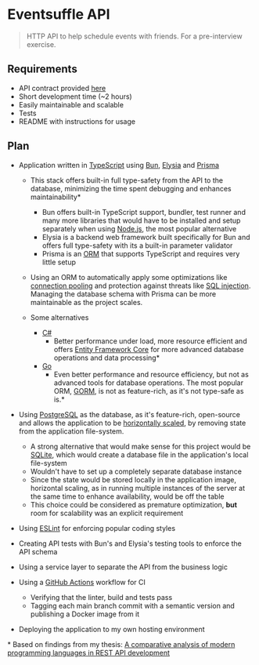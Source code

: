 # Eventsuffle API

> HTTP API to help schedule events with friends. For a pre-interview exercise.

## Requirements

- API contract provided [here](https://gist.github.com/VilluNikolaiV/44eae2829f7ece9c0d0657d502ed8c63)
- Short development time (~2 hours)
- Easily maintainable and scalable
- Tests
- README with instructions for usage

## Plan

- Application written in [TypeScript](https://www.typescriptlang.org/) using [Bun](https://bun.sh/), [Elysia](https://elysiajs.com/) and [Prisma](https://www.prisma.io/)
  - This stack offers built-in full type-safety from the API to the database, minimizing the time spent debugging and enhances maintainability\*
    - Bun offers built-in TypeScript support, bundler, test runner and many more libraries that would have to be installed and setup separately when using [Node.js](https://nodejs.org/en), the most popular alternative
    - Elysia is a backend web framework built specifically for Bun and offers full type-safety with its a built-in parameter validator
    - Prisma is an [ORM](https://www.freecodecamp.org/news/what-is-an-orm-the-meaning-of-object-relational-mapping-database-tools/) that supports TypeScript and requires very little setup

  - Using an ORM to automatically apply some optimizations like [connection pooling](https://www.cockroachlabs.com/blog/what-is-connection-pooling/) and protection against threats like [SQL injection](https://www.w3schools.com/sql/sql_injection.asp). Managing the database schema with Prisma can be more maintainable as the project scales.
  - Some alternatives
    - [C#](https://learn.microsoft.com/en-us/dotnet/csharp/tour-of-csharp/overview)
      - Better performance under load, more resource efficient and offers [Entity Framework Core](https://learn.microsoft.com/en-us/ef/core/) for more advanced database operations and data processing\*
    - [Go](https://go.dev/)
      - Even better performance and resource efficiency, but not as advanced tools for database operations. The most popular ORM, [GORM](https://gorm.io/index.html), is not as feature-rich, as it's not type-safe as is.\*

- Using [PostgreSQL](https://www.postgresql.org/) as the database, as it's feature-rich, open-source and allows the application to be [horizontally scaled](https://www.cockroachlabs.com/blog/vertical-scaling-vs-horizontal-scaling/), by removing state from the application file-system.
  - A strong alternative that would make sense for this project would be [SQLite](https://www.sqlite.org/), which would create a database file in the application's local file-system
  - Wouldn't have to set up a completely separate database instance
  - Since the state would be stored locally in the application image, horizontal scaling, as in running multiple instances of the server at the same time to enhance availability, would be off the table
  - This choice could be considered as premature optimization, **but** room for scalability was an explicit requirement

- Using [ESLint](https://eslint.org/) for enforcing popular coding styles
- Creating API tests with Bun's and Elysia's testing tools to enforce the API schema
- Using a service layer to separate the API from the business logic
- Using a [GitHub Actions](https://github.com/features/actions) workflow for CI
  - Verifying that the linter, build and tests pass
  - Tagging each main branch commit with a semantic version and publishing a Docker image from it
- Deploying the application to my own hosting environment

\* Based on findings from my thesis: [A comparative analysis of modern programming languages in REST API development](https://www.theseus.fi/handle/10024/884660)
